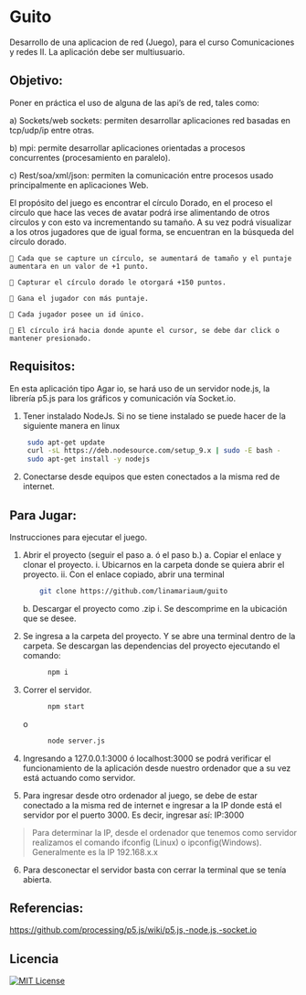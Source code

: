 # Guito
Desarrollo de una aplicacion de red (Juego), para el curso Comunicaciones y redes II. La aplicación debe ser multiusuario.

## Objetivo:

Poner en práctica el uso de alguna de las api’s de red, tales como: 

a) Sockets/web sockets: permiten desarrollar aplicaciones red basadas en tcp/udp/ip entre otras.

b) mpi: permite desarrollar aplicaciones orientadas a procesos concurrentes (procesamiento en paralelo).

c) Rest/soa/xml/json: permiten la comunicación entre procesos usado principalmente en aplicaciones Web.

El propósito del juego es encontrar el círculo Dorado, en el proceso el círculo que hace las veces de avatar podrá irse alimentando de otros círculos y con esto va incrementando su tamaño. A su vez podrá visualizar a los otros jugadores que de igual forma, se encuentran en la búsqueda del círculo dorado.

     Cada que se capture un círculo, se aumentará de tamaño y el puntaje aumentara en un valor de +1 punto.
  
     Capturar el círculo dorado le otorgará +150 puntos.
  
     Gana el jugador con más puntaje.
  
     Cada jugador posee un id único.
  
     El círculo irá hacia donde apunte el cursor, se debe dar click o mantener presionado.

## Requisitos:

En esta aplicación tipo Agar io, se hará uso de un servidor node.js, la librería p5.js para los gráficos y comunicación vía Socket.io.

1) Tener instalado NodeJs. Si no se tiene instalado se puede hacer de la siguiente manera en linux
    ```bash
     sudo apt-get update
     curl -sL https://deb.nodesource.com/setup_9.x | sudo -E bash -
     sudo apt-get install -y nodejs
    ```
2) Conectarse desde equipos que esten conectados a la misma red de internet.

## Para Jugar:

Instrucciones para ejecutar el juego.

1) Abrir el proyecto (seguir el paso a. ó el paso b.)
    a. Copiar el enlace y clonar el proyecto.
      i. Ubicarnos en la carpeta donde se quiera abrir el proyecto.
      ii. Con el enlace copiado, abrir una terminal
      ```bash
          git clone https://github.com/linamariaum/guito
      ```
      
    b. Descargar el proyecto como .zip
      i. Se descomprime en la ubicación que se desee.
      
2) Se ingresa a la carpeta del proyecto. Y se abre una terminal dentro de la
carpeta. Se descargan las dependencias del proyecto ejecutando el comando:
    ```bash
          npm i
    ```
3) Correr el servidor. 
    ```bash
          npm start
    ```
    o
    ```bash
          node server.js      
    ```
4) Ingresando a 127.0.0.1:3000 ó localhost:3000 se podrá verificar el
funcionamiento de la aplicación desde nuestro ordenador que a su vez está
actuando como servidor.

5) Para ingresar desde otro ordenador al juego, se debe de estar conectado a la misma red de internet e ingresar a la IP donde está el servidor por el puerto 3000. Es decir, ingresar así: IP:3000

  > Para determinar la IP, desde el ordenador que tenemos como servidor realizamos el comando ifconfig (Linux) o ipconfig(Windows).
  > Generalmente es la IP 192.168.x.x

6) Para desconectar el servidor basta con cerrar la terminal que se tenía abierta.
 

## Referencias:

https://github.com/processing/p5.js/wiki/p5.js,-node.js,-socket.io

## Licencia

[![MIT License](https://img.shields.io/badge/license-MIT-a12537.svg  "MIT License")](/LICENSE.md)
